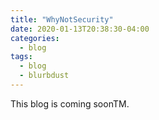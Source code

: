 ```yaml
---
title: "WhyNotSecurity"
date: 2020-01-13T20:38:30-04:00
categories:
  - blog
tags:
  - blog
  - blurbdust
---
```


This blog is coming soonTM.
